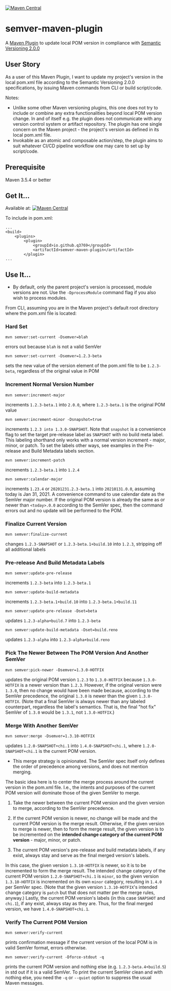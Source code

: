 [![Maven Central](https://img.shields.io/maven-central/v/io.github.q3769/semver-maven-plugin.svg?label=semver-maven-plugin)](https://search.maven.org/search?q=g:%22io.github.q3769%22%20AND%20a:%22semver-maven-plugin%22)

# semver-maven-plugin

A [Maven Plugin](https://maven.apache.org/plugins/index.html) to update local POM version in compliance
with [Semantic Versioning 2.0.0](https://semver.org/)

## User Story

As a user of this Maven Plugin, I want to update my project's version in the local pom.xml file according
to the Semantic Versioning 2.0.0 specifications, by issuing Maven commands from CLI or build script/code.

Notes:

- Unlike some other Maven versioning plugins, this one does not try to include or combine any extra functionalities
  beyond local POM version change. In and of itself e.g. the plugin does not communicate with any version control system
  or artifact repository. The plugin has one single concern on the Maven project - the project's version as defined in
  its local pom.xml file.
- Invokable as an atomic and composable action/step, the plugin aims to suit whatever CI/CD pipeline workflow one may
  care to set up by script/code.

## Prerequisite

Maven 3.5.4 or better

## Get It...

Available
at: [![Maven Central](https://img.shields.io/maven-central/v/io.github.q3769/semver-maven-plugin.svg?label=Maven%20Central)](https://search.maven.org/search?q=g:%22io.github.q3769%22%20AND%20a:%22semver-maven-plugin%22)

To include in pom.xml:

```
...
<build>
    <plugins>
        <plugin>
            <groupId>io.github.q3769</groupId>
            <artifactId>semver-maven-plugin</artifactId>
        </plugin>
...
```            

## Use It...

- By default, only the parent project's version is processed, module versions are not. Use the `-DprocessModule` command
  flag if you also wish to process modules.

From CLI, assuming you are in the Maven project's default root directory where the pom.xml file is located:

### Hard Set

```shell
mvn semver:set-current -Dsemver=blah
```

errors out because `blah` is not a valid SemVer

```shell
mvn semver:set-current -Dsemver=1.2.3-beta
```

sets the new value of the version element of the pom.xml file to be `1.2.3-beta`, regardless of the original value in
POM

### Increment Normal Version Number

```shell
mvn semver:increment-major
```

increments `1.2.3-beta.1` into `2.0.0`, where `1.2.3-beta.1` is the original POM value

```shell
mvn semver:increment-minor -Dsnapshot=true
```

increments `1.2.3 into 1.3.0-SNAPSHOT`. Note that `snapshot` is a convenience flag to set the target pre-release label
as `SNAPSHOT` with no build meta label. This labeling shorthand only works with a normal version increment - major,
minor, or patch. To set the labels other ways, see examples in the Pre-release and Build Metadata labels section.

```shell
mvn semver:increment-patch
```

increments `1.2.3-beta.1` into `1.2.4`

```shell
mvn semver:calendar-major
```

increments `1.23.4` or `20201231.2.3-beta.1` into `20210131.0.0`, assuming today is Jan 31, 2021. A convenience command
to use calendar date as the SemVer major number. If the original POM version is already the same as or newer
than `<today>.0.0` according to the SemVer spec, then the command errors out and no update will be performed to the POM.

### Finalize Current Version

```shell
mvn semver:finalize-current
```

changes `1.2.3-SNAPSHOT` or `1.2.3-beta.1+build.10` into `1.2.3`, stripping off all additional labels

### Pre-release And Build Metadata Labels

```shell
mvn semver:update-pre-release
```

increments `1.2.3-beta` into `1.2.3-beta.1`

```shell
mvn semver:update-build-metadata
```

increments `1.2.3-beta.1+build.10` into `1.2.3-beta.1+build.11`

```shell
mvn semver:update-pre-release -Dset=beta
```

updates `1.2.3-alpha+build.7` into `1.2.3-beta`

```shell
mvn semver:update-build-metadata -Dset=build.reno
```

updates `1.2.3-alpha` into `1.2.3-alpha+build.reno`

### Pick The Newer Between The POM Version And Another SemVer

```shell
mvn semver:pick-newer -Dsemver=1.3.0-HOTFIX
```

updates the original POM version `1.2.3` to `1.3.0-HOTFIX` because `1.3.0-HOTFIX` is a newer version than `1.2.3`.
However, if the original version were `1.3.0`, then no change would have been made because, according to the SemVer
precedence, the original `1.3.0` is newer than the given `1.3.0-HOTFIX`. (Note that a final SemVer is always newer than
any labeled counterpart, regardless the label's semantics. That is, the final "hot fix" SemVer of `1.3.0` would
be `1.3.1`, not `1.3.0-HOTFIX`.)

### Merge With Another SemVer

```shell
mvn semver:merge -Dsemver=1.3.10-HOTFIX
```

updates `1.2.0-SNAPSHOT+chi.1` into `1.4.0-SNAPSHOT+chi.1`, where `1.2.0-SNAPSHOT+chi.1` is the current POM version.

- This merge strategy is opinionated. The SemVer spec itself only defines the order of precedence among versions, and
  does not mention merging.

The basic idea here is to center the merge process around the current version in the pom.xml file. I.e., the intents and
purposes of the current POM version will dominate those of the given SemVer to merge.

1. Take the newer between the current POM version and the given version to merge, according to the SemVer precedence.

2. If the current POM version is newer, no change will be made and the current POM version is the merge result.
   Otherwise, if the given version to merge is newer, then to form the merge result, the given version is to be
   incremented on the **intended change category of the current POM version** - major, minor, or patch.

3. The current POM version's pre-release and build metadata labels, if any exist, always stay and serve as the final
   merged version's labels.

In this case, the given version `1.3.10-HOTFIX` is newer, so it is to be incremented to form the merge result. The
intended change category of the current POM version `1.2.0-SNAPSHOT+chi.1` is `minor`, so the given version
`1.3.10-HOTFIX` is incremented on its own `minor` category, resulting in `1.4.0` per SemVer spec. (Note that the given
version `1.3.10-HOTFIX`'s intended change category is `patch` but that does not matter per the merge rules, anyway.)
Lastly, the current POM version's labels (in this case `SNAPSHOT` and `chi.1`), if any exist, always stay as they are.
Thus, for the final merged version, we have `1.4.0-SNAPSHOT+chi.1`.

### Verify The Current POM Version

```shell
mvn semver:verify-current
```

prints confirmation message if the current version of the local POM is in valid SemVer format, errors otherwise.

```shell
mvn semver:verify-current -Dforce-stdout -q
```

prints the current POM version and nothing else (e.g. `1.2.3-beta.4+build.5`) in std out if it is a valid SemVer. To
print the current SemVer clean and with nothing else, you need the `-q` or `--quiet` option to suppress the usual Maven
messages.
